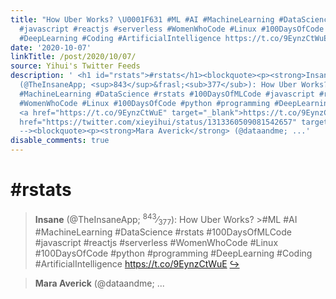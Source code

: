```yaml
---
title: "How Uber Works? \U0001F631 #ML #AI #MachineLearning #DataScience #rstats #100DaysOfMLCode
  #javascript #reactjs #serverless #WomenWhoCode #Linux #100DaysOfCode #python #programming
  #DeepLearning #Coding #ArtificialIntelligence https://t.co/9EynzCtWuE"
date: '2020-10-07'
linkTitle: /post/2020/10/07/
source: Yihui's Twitter Feeds
description: ' <h1 id="rstats">#rstats</h1><blockquote><p><strong>Insane</strong>
  (@TheInsaneApp; <sup>843</sup>&frasl;<sub>377</sub>): How Uber Works? &gt;#ML #AI
  #MachineLearning #DataScience #rstats #100DaysOfMLCode #javascript #reactjs #serverless
  #WomenWhoCode #Linux #100DaysOfCode #python #programming #DeepLearning #Coding #ArtificialIntelligence
  <a href="https://t.co/9EynzCtWuE" target="_blank">https://t.co/9EynzCtWuE</a> <a
  href="https://twitter.com/xieyihui/status/1313360509081542657" target="_blank">&#8618;</a></p></blockquote><!--
  --><blockquote><p><strong>Mara Averick</strong> (@dataandme; ...'
disable_comments: true
---
```

 <h1 id="rstats">#rstats</h1><blockquote><p><strong>Insane</strong> (@TheInsaneApp; <sup>843</sup>&frasl;<sub>377</sub>): How Uber Works? &gt;#ML #AI #MachineLearning #DataScience #rstats #100DaysOfMLCode #javascript #reactjs #serverless #WomenWhoCode #Linux #100DaysOfCode #python #programming #DeepLearning #Coding #ArtificialIntelligence <a href="https://t.co/9EynzCtWuE" target="_blank">https://t.co/9EynzCtWuE</a> <a href="https://twitter.com/xieyihui/status/1313360509081542657" target="_blank">&#8618;</a></p></blockquote><!-- --><blockquote><p><strong>Mara Averick</strong> (@dataandme; ...